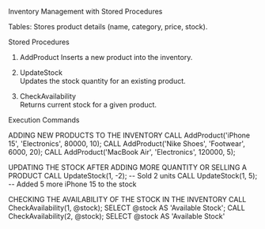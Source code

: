 Inventory Management with Stored Procedures

Tables: Stores product details (name, category, price, stock).

Stored Procedures
1. AddProduct 
    Inserts a new product into the inventory.

2. UpdateStock  
    Updates the stock quantity for an existing product.  

3. CheckAvailability  
    Returns current stock for a given product.  


Execution Commands

ADDING NEW PRODUCTS TO THE INVENTORY
    CALL AddProduct('iPhone 15', 'Electronics', 80000, 10);
    CALL AddProduct('Nike Shoes', 'Footwear', 6000, 20);
    CALL AddProduct('MacBook Air', 'Electronics', 120000, 5);

UPDATING THE STOCK AFTER ADDING MORE QUANTITY OR SELLING A PRODUCT
    CALL UpdateStock(1, -2); -- Sold 2 units
    CALL UpdateStock(1, 5); -- Added 5 more iPhone 15 to the stock

CHECKING THE AVAILABILITY OF THE STOCK IN THE INVENTORY
    CALL CheckAvailability(1, @stock);
    SELECT @stock AS 'Available Stock';
    CALL CheckAvailability(2, @stock);
    SELECT @stock AS 'Available Stock'
